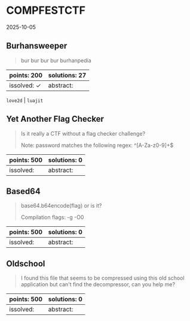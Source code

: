 ﻿# COMPFESTCTF

2025-10-05

## Burhansweeper

> bur bur bur bur burhanpedia

| points: 200 | solutions: 27 |
|-------|-------|
| issolved: ✓ | abstract:  |

`love2d` | `luajit`

## Yet Another Flag Checker

> Is it really a CTF without a flag checker challenge?
> 
> Note: password matches the following regex: ^[A-Za-z0-9]+$

| points: 500 | solutions: 0 |
|-------|-------|
| issolved:  | abstract:  |

## Based64

> base64.b64encode(flag) or is it?
> 
> Compilation flags: -g -O0

| points: 500 | solutions: 0 |
|-------|-------|
| issolved:  | abstract:  |

## Oldschool

> I found this file that seems to be compressed using this old school application but can't find the decompressor, can you help me?

| points: 500 | solutions: 0 |
|-------|-------|
| issolved:  | abstract:  |

